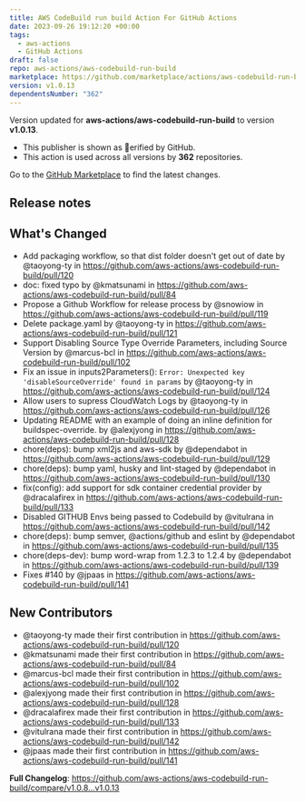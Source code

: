 ```yaml
---
title: AWS CodeBuild run build Action For GitHub Actions
date: 2023-09-26 19:12:20 +00:00
tags:
  - aws-actions
  - GitHub Actions
draft: false
repo: aws-actions/aws-codebuild-run-build
marketplace: https://github.com/marketplace/actions/aws-codebuild-run-build-action-for-github-actions
version: v1.0.13
dependentsNumber: "362"
---
```



Version updated for **aws-actions/aws-codebuild-run-build** to version **v1.0.13**.
- This publisher is shown as erified by GitHub.
- This action is used across all versions by **362** repositories.

Go to the [GitHub Marketplace](https://github.com/marketplace/actions/aws-codebuild-run-build-action-for-github-actions) to find the latest changes.

## Release notes

## What's Changed
* Add packaging workflow, so that dist folder doesn't get out of date by @taoyong-ty in https://github.com/aws-actions/aws-codebuild-run-build/pull/120
* doc: fixed typo by @kmatsunami in https://github.com/aws-actions/aws-codebuild-run-build/pull/84
* Propose a Github Workflow for release process by @snowiow in https://github.com/aws-actions/aws-codebuild-run-build/pull/119
* Delete package.yaml by @taoyong-ty in https://github.com/aws-actions/aws-codebuild-run-build/pull/121
* Support Disabling Source Type Override Parameters, including Source Version by @marcus-bcl in https://github.com/aws-actions/aws-codebuild-run-build/pull/102
* Fix an issue in inputs2Parameters(): `Error: Unexpected key 'disableSourceOverride' found in params` by @taoyong-ty in https://github.com/aws-actions/aws-codebuild-run-build/pull/124
* Allow users to supress CloudWatch Logs by @taoyong-ty in https://github.com/aws-actions/aws-codebuild-run-build/pull/126
* Updating README with an example of doing an inline definition for buildspec-override. by @alexjyong in https://github.com/aws-actions/aws-codebuild-run-build/pull/128
* chore(deps): bump xml2js and aws-sdk by @dependabot in https://github.com/aws-actions/aws-codebuild-run-build/pull/129
* chore(deps): bump yaml, husky and lint-staged by @dependabot in https://github.com/aws-actions/aws-codebuild-run-build/pull/130
* fix(config): add support for sdk container credential provider by @dracalafirex in https://github.com/aws-actions/aws-codebuild-run-build/pull/133
* Disabled GITHUB Envs being passed to Codebuild by @vitulrana in https://github.com/aws-actions/aws-codebuild-run-build/pull/142
* chore(deps): bump semver, @actions/github and eslint by @dependabot in https://github.com/aws-actions/aws-codebuild-run-build/pull/135
* chore(deps-dev): bump word-wrap from 1.2.3 to 1.2.4 by @dependabot in https://github.com/aws-actions/aws-codebuild-run-build/pull/139
* Fixes #140 by @jpaas in https://github.com/aws-actions/aws-codebuild-run-build/pull/141

## New Contributors
* @taoyong-ty made their first contribution in https://github.com/aws-actions/aws-codebuild-run-build/pull/120
* @kmatsunami made their first contribution in https://github.com/aws-actions/aws-codebuild-run-build/pull/84
* @marcus-bcl made their first contribution in https://github.com/aws-actions/aws-codebuild-run-build/pull/102
* @alexjyong made their first contribution in https://github.com/aws-actions/aws-codebuild-run-build/pull/128
* @dracalafirex made their first contribution in https://github.com/aws-actions/aws-codebuild-run-build/pull/133
* @vitulrana made their first contribution in https://github.com/aws-actions/aws-codebuild-run-build/pull/142
* @jpaas made their first contribution in https://github.com/aws-actions/aws-codebuild-run-build/pull/141

**Full Changelog**: https://github.com/aws-actions/aws-codebuild-run-build/compare/v1.0.8...v1.0.13
